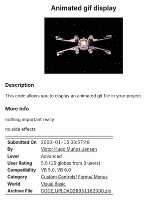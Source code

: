 ﻿<div align="center">

## Animated gif display

<img src="anixw.gif">
</div>

### Description

This code allows you to display an animated gif file in your project
 
### More Info
 
nothing important really

no side effects


<span>             |<span>
---                |---
**Submitted On**   |2000-01-15 03:57:48
**By**             |[Victor Hugo Muñoz Jensen](https://github.com/Planet-Source-Code/PSCIndex/blob/master/ByAuthor/victor-hugo-mu-oz-jensen.md)
**Level**          |Advanced
**User Rating**    |5.0 (15 globes from 3 users)
**Compatibility**  |VB 5\.0, VB 6\.0
**Category**       |[Custom Controls/ Forms/  Menus](https://github.com/Planet-Source-Code/PSCIndex/blob/master/ByCategory/custom-controls-forms-menus__1-4.md)
**World**          |[Visual Basic](https://github.com/Planet-Source-Code/PSCIndex/blob/master/ByWorld/visual-basic.md)
**Archive File**   |[CODE\_UPLOAD28951162000\.zip](https://github.com/Planet-Source-Code/victor-hugo-mu-oz-jensen-animated-gif-display__1-5520/archive/master.zip)








